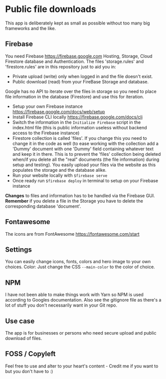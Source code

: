 # Public file downloads

This app is deliberately kept as small as possible without too many big frameworks and the like.

## Firebase
You need Firebase https://firebase.google.com Hosting, Storage, Cloud Firestore database and Authentication.
The files 'storage.rules' and 'firestore.rules' are in this repository just to aid you in:
- Private upload (write) only when logged in and the file doesn't exist.
- Public download (read) from your FireBase Storage and database.

Google has no API to iterate over the files in storage so you need to place file information in the database (Firestore) and use this for iteration.

- Setup your own Firebase instance https://firebase.google.com/docs/web/setup
- Install Firebase CLI locally https://firebase.google.com/docs/cli
- Switch the information in the `Initialize Firebase` script in the index.html file (this is public information useless without backend access to the Firebase instance)
- Firestore collection is called 'files'. If you change this you need to change it in the code as well (to ease working with the collection add a 'Dummy' document with one 'Dummy' field containing whatever text and keep it in there. This is to prevent the 'files' collection being deleted when/if you delete all the "real" documents (the file information) during setup and testing).
You easily upload your files via the website as this populates the storage and the database alike.
- Run your website locally with `$firebase serve`
- Once ready run `$firebase deploy` in terminal to setup on your Firebase instance

**Changes** to files and information has to be handled via the Firebase GUI.
**Remember** if you delete a file in the Storage you have to delete the corresponding database 'document'.

## Fontawesome
The icons are from FontAwesome https://fontawesome.com/start

## Settings
You can easily change icons, fonts, colors and hero image to your own choices.
Color: Just change the CSS `--main-color` to the color of choice.

## NPM
I have not been able to make things work with Yarn so NPM is used according to Googles documentation.
Also see the gitignore file as there's a lot of stuff you don't necessarily want in your Git repo.

## Use case
The app is for businesses or persons who need secure upload and public download of files.

## FOSS / Copyleft
Feel free to use and alter to your heart's content - Credit me if you want to but you don't have to :)
